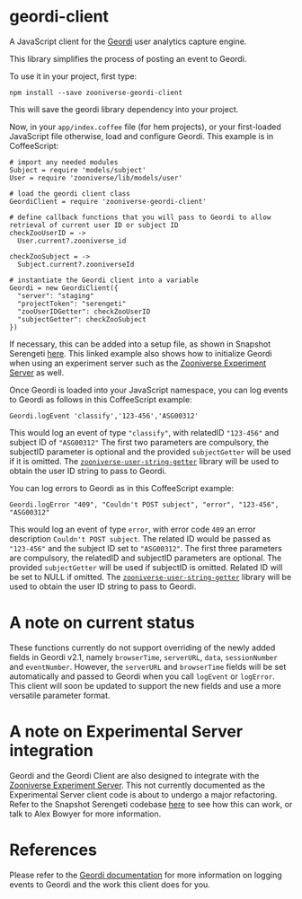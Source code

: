 # geordi-client
A JavaScript client for the [Geordi](https://github.com/zooniverse/geordi) user analytics capture engine.

This library simplifies the process of posting an event to Geordi.

To use it in your project, first type:

```
npm install --save zooniverse-geordi-client
```

This will save the geordi library dependency into your project.

Now, in your `app/index.coffee` file (for hem projects), or your first-loaded JavaScript file otherwise, load and configure Geordi. This example is in CoffeeScript:

```
# import any needed modules
Subject = require 'models/subject'
User = require 'zooniverse/lib/models/user'

# load the geordi client class
GeordiClient = require 'zooniverse-geordi-client'

# define callback functions that you will pass to Geordi to allow retrieval of current user ID or subject ID
checkZooUserID = ->
  User.current?.zooniverse_id

checkZooSubject = ->
  Subject.current?.zooniverseId

# instantiate the Geordi client into a variable
Geordi = new GeordiClient({
  "server": "staging"
  "projectToken": "serengeti"
  "zooUserIDGetter": checkZooUserID
  "subjectGetter": checkZooSubject
})
```
If necessary, this can be added into a setup file, as shown in Snapshot Serengeti [here](https://github.com/alexbfree/Serengeti/blob/converting-geordi-to-component/app/lib/geordi_and_experiments_setup.coffee). This linked example also shows how to initialize Geordi when using an experiment server such as the [Zooniverse Experiment Server](https://github.com/zooniverse/ZooniverseExperimentServer) as well. 

Once Geordi is loaded into your JavaScript namespace, you can log events to Geordi as follows in this CoffeeScript example:
```
Geordi.logEvent 'classify','123-456','ASG00312'
```
This would log an event of type `"classify"`, with relatedID `"123-456"` and subject ID of `"ASG00312"`
The first two parameters are compulsory, the subjectID parameter is optional and the provided `subjectGetter` will be used if it is omitted.
The [`zooniverse-user-string-getter`](https://github.com/zooniverse/zooniverse-user-string-getter) library will be used to obtain the user ID string to pass to Geordi. 

You can log errors to Geordi as in this CoffeeScript example:
```
Geordi.logError "409", "Couldn't POST subject", "error", "123-456", "ASG00312"
```
This would log an event of type `error`, with error code `409` an error description `Couldn't POST subject`. The related ID would be passed as `"123-456"` and the subject ID set to `"ASG00312"`.
The first three parameters are compulsory, the relatedID and subjectID parameters are optional.
The provided `subjectGetter` will be used if subjectID is omitted.
Related ID will be set to NULL if omitted.
The [`zooniverse-user-string-getter`](https://github.com/zooniverse/zooniverse-user-string-getter) library will be used to obtain the user ID string to pass to Geordi. 

# A note on current status

These functions currently do not support overriding of the newly added fields in Geordi v2.1, namely `browserTime`, `serverURL`, `data`, `sessionNumber` and `eventNumber`.
However, the `serverURL` and `browserTime` fields will be set automatically and passed to Geordi when you call `logEvent` or `logError`.
This client will soon be updated to support the new fields and use a more versatile parameter format.

# A note on Experimental Server integration

Geordi and the Geordi Client are also designed to integrate with the [Zooniverse Experiment Server](https://github.com/zooniverse/ZooniverseExperimentServer). This not currently documented as the Experimental Server client code is about to undergo a major refactoring.
Refer to the Snapshot Serengeti codebase [here](https://github.com/alexbfree/Serengeti/blob/converting-geordi-to-component/app/lib/geordi_and_experiments_setup.coffee) to see how this can work, or talk to Alex Bowyer for more information.

# References

Please refer to the [Geordi documentation](https://github.com/zooniverse/geordi/blob/master/README.md) for more information on logging events to Geordi and the work this client does for you.